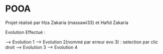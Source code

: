 # POOA
Projet réalisé par Hza Zakaria (massawi33) et Hafid Zakaria

Evolution Effectué : 

--> Evolution 1
--> Evolution 2(nommé par erreur evo 3) : selection par clic droit 
--> Evolution 3
--> Evolution 4

